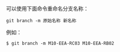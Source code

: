 可以使用下面命令重命名分支名称：

```shell
git branch -m 原始名称 新名称
```

例如：

```shell
$ git branch -m M10-EEA-RC03 M10-EEA-RB02
```

